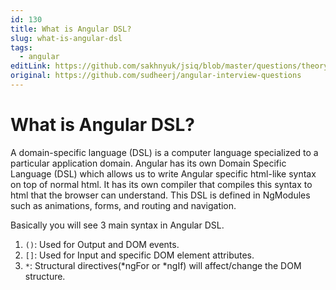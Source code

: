 ```yaml
---
id: 130
title: What is Angular DSL?
slug: what-is-angular-dsl
tags:
  - angular
editLink: https://github.com/sakhnyuk/jsiq/blob/master/questions/theory/angular/130.md
original: https://github.com/sudheerj/angular-interview-questions
---
```


# What is Angular DSL?

A domain-specific language (DSL) is a computer language specialized to a particular application domain. Angular has its own Domain Specific Language (DSL) which allows us to write Angular specific html-like syntax on top of normal html. It has its own compiler that compiles this syntax to html that the browser can understand. This DSL is defined in NgModules such as animations, forms, and routing and navigation.

Basically you will see 3 main syntax in Angular DSL.

1. `()`: Used for Output and DOM events.
2. `[]`: Used for Input and specific DOM element attributes.
3. `*`: Structural directives(*ngFor or *ngIf) will affect/change the DOM structure.